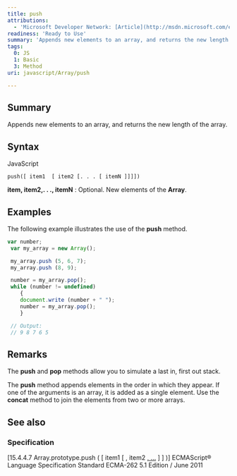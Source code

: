 ```yaml
---
title: push
attributions:
  - 'Microsoft Developer Network: [Article](http://msdn.microsoft.com/en-us/library/ie/6d0cbb1w(v=vs.94).aspx)'
readiness: 'Ready to Use'
summary: 'Appends new elements to an array, and returns the new length of the array.'
tags:
  0: JS
  1: Basic
  3: Method
uri: javascript/Array/push

---
```

## Summary

Appends new elements to an array, and returns the new length of the array.

## Syntax

<span class="language">JavaScript</span>

    push([ item1  [ item2 [. . . [ itemN ]]]])

**item, item2,. . ., itemN**
:   Optional. New elements of the **Array**.

## Examples

The following example illustrates the use of the **push** method.

``` js
var number;
 var my_array = new Array();

 my_array.push (5, 6, 7);
 my_array.push (8, 9);

 number = my_array.pop();
 while (number != undefined)
    {
    document.write (number + " ");
    number = my_array.pop();
    }

 // Output:
 // 9 8 7 6 5
```

## Remarks

The **push** and **pop** methods allow you to simulate a last in, first out stack.

The **push** method appends elements in the order in which they appear. If one of the arguments is an array, it is added as a single element. Use the **concat** method to join the elements from two or more arrays.

## See also

### Specification

[15.4.4.7 Array.prototype.push ( [ item1 [ , item2 [ , …](http://www.ecma-international.org/ecma-262/5.1/#sec-15.4.4.7) ] ] )] ECMAScript® Language Specification Standard ECMA-262 5.1 Edition / June 2011

